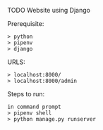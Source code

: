 
TODO Website using Django



Prerequisite:

    > python 
    > pipenv
    > django


URLS:

    > localhost:8000/
    > localhost:8000/admin

Steps to run:

    in command prompt
    > pipenv shell
    > python manage.py runserver



